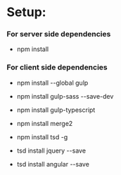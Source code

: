 # Setup: #

### For server side dependencies ###

* npm install


### For client side dependencies ###

* npm install --global gulp

* npm install gulp-sass --save-dev  
* npm install gulp-typescript  
* npm install merge2

* npm install tsd -g
 
* tsd install jquery --save
* tsd install angular --save